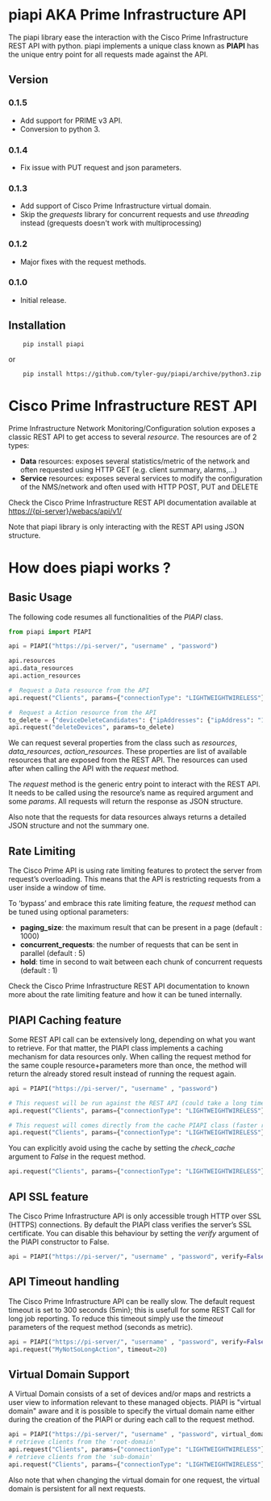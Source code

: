 piapi AKA Prime Infrastructure API
==================================

The piapi library ease the interaction with the Cisco Prime Infrastructure REST API with python. 
piapi implements a unique class known as **PIAPI** has the unique entry point for all requests made against the API.

Version
-------

### 0.1.5
- Add support for PRIME v3 API.
- Conversion to python 3.


### 0.1.4

- Fix issue with PUT request and json parameters.

### 0.1.3

-   Add support of Cisco Prime Infrastructure virtual domain.
-   Skip the *grequests* library for concurrent requests and use *threading* instead (grequests doesn't work with 
    multiprocessing)

### 0.1.2

-   Major fixes with the request methods.

### 0.1.0

-   Initial release.

Installation
------------

```shell
    pip install piapi
```
or
```shell
    pip install https://github.com/tyler-guy/piapi/archive/python3.zip
```

Cisco Prime Infrastructure REST API
===================================

Prime Infrastructure Network Monitoring/Configuration solution exposes a classic REST API to get access to several *resource*. 
The resources are of 2 types:

-   **Data** resources: exposes several statistics/metric of the network and often requested using HTTP GET (e.g. client summary, alarms,…)
-   **Service** resources: exposes several services to modify the configuration of the NMS/network and often used with HTTP POST, PUT and DELETE

Check the Cisco Prime Infrastructure REST API documentation available at
<https://{pi-server}/webacs/api/v1/>

Note that piapi library is only interacting with the REST API using JSON structure.

How does piapi works ?
======================

Basic Usage
-----------

The following code resumes all functionalities of the *PIAPI* class.

```python
from piapi import PIAPI

api = PIAPI("https://pi-server/", "username" , "password")

api.resources
api.data_resources
api.action_resources

#  Request a Data resource from the API
api.request("Clients", params={"connectionType": "LIGHTWEIGHTWIRELESS"})

#  Request a Action resource from the API
to_delete = {"deviceDeleteCandidates": {"ipAddresses": {"ipAddress": "1.1.1.1"}}}
api.request("deleteDevices", params=to_delete)
```

We can request several properties from the class such as *resources*, *data\_resources*, *action\_resources*. 
These properties are list of available resources that are exposed from the REST API. 
The resources can used after when calling the API with the *request* method.

The *request* method is the generic entry point to interact with the REST API. 
It needs to be called using the resource’s name as required argument and some *params*. 
All requests will return the response as JSON structure.

Also note that the requests for data resources always returns a detailed JSON structure and not the summary one.

Rate Limiting
-------------

The Cisco Prime API is using rate limiting features to protect the server from request’s overloading. 
This means that the API is restricting requests from a user inside a window of time.

To ‘bypass’ and embrace this rate limiting feature, the *request* method can be tuned using optional parameters:

-   **paging\_size**: the maximum result that can be present in a page (default : 1000)
-   **concurrent\_requests**: the number of requests that can be sent in parallel (default : 5)
-   **hold**: time in second to wait between each chunk of concurrent requests (default : 1)

Check the Cisco Prime Infrastructure REST API documentation to known more about the rate limiting feature and how it can be tuned internally.

PIAPI Caching feature
---------------------

Some REST API call can be extensively long, depending on what you want to retrieve. 
For that matter, the PIAPI class implements a caching mechanism for data resources only. When calling the request method for
the same couple resource+parameters more than once, the method will return the already stored result instead of running the request again.

```python
api = PIAPI("https://pi-server/", "username" , "password")

# This request will be run against the REST API (could take a long time)
api.request("Clients", params={"connectionType": "LIGHTWEIGHTWIRELESS"})

# This request will comes directly from the cache PIAPI class (faster return of data)
api.request("Clients", params={"connectionType": "LIGHTWEIGHTWIRELESS"})
```

You can explicitly avoid using the cache by setting the *check\_cache* argument to *False* in the request method.

```python
api.request("Clients", params={"connectionType": "LIGHTWEIGHTWIRELESS"}, check_cache=False)
```

API SSL feature
---------------

The Cisco Prime Infrastructure API is only accessible trough HTTP over SSL (HTTPS) connections. 
By default the PIAPI class verifies the server’s SSL certificate. 
You can disable this behaviour by setting the *verify* argument of the PIAPI constructor to False.

```python
api = PIAPI("https://pi-server/", "username" , "password", verify=False)
```    

API Timeout handling
--------------------

The Cisco Prime Infrastructure API can be really slow. The default request timeout is set to 300 seconds (5min);
this is usefull for some REST Call for long job reporting. To reduce this timeout simply use the
*timeout* parameters of the request method (seconds as metric).

```python
api = PIAPI("https://pi-server/", "username" , "password", verify=False)
api.request("MyNotSoLongAction", timeout=20)
```

Virtual Domain Support
----------------------

A Virtual Domain consists of a set of devices and/or maps and restricts a user view to information relevant 
to these managed objects. PIAPI is "virtual domain" aware and it is possible to specify the virtual domain name either
during the creation of the PIAPI or during each call to the request method.

```python
api = PIAPI("https://pi-server/", "username" , "password", virtual_domain="root-domain")
# retrieve clients from the 'root-domain'
api.request("Clients", params={"connectionType": "LIGHTWEIGHTWIRELESS"})
# retrieve clients from the 'sub-domain'
api.request("Clients", params={"connectionType": "LIGHTWEIGHTWIRELESS"}, virtual_domain="sub-domain")
```

Also note that when changing the virtual domain for one request, the virtual domain is persistent for all next requests.
